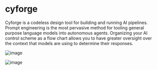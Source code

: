 # cyforge
Cyforge is a codeless design tool for building and running AI pipelines. Prompt engineering is the most pervasive method for tooling general purpose language models into autonomous agents. Organizing your AI control scheme as a flow chart allows you to have greater oversight over the context that models are using to determine their responses.

![image](https://github.com/user-attachments/assets/553535fd-9cbb-45a3-a22b-5746c0d6f26f)

![image](https://github.com/user-attachments/assets/497276e5-9558-4ff2-9468-05645bd19cde)
